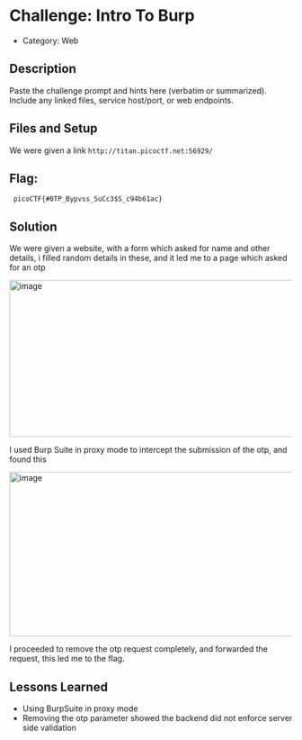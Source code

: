 # Challenge: Intro To Burp
- Category: Web

## Description
Paste the challenge prompt and hints here (verbatim or summarized).  
Include any linked files, service host/port, or web endpoints.  

## Files and Setup
We were given a link `http://titan.picoctf.net:56929/`

## Flag: 
` picoCTF{#0TP_Bypvss_SuCc3$S_c94b61ac}`

## Solution
We were given a website, with a form which asked for name and other details, i filled random details in these, and it led me to a page which asked for an otp

<img width="735" height="279" alt="image" src="https://github.com/user-attachments/assets/dddd9034-ebb0-4f01-8dcf-98386639df70" />

I used Burp Suite in proxy mode to intercept the submission of the otp, and found this 

<img width="652" height="292" alt="image" src="https://github.com/user-attachments/assets/04ba495b-d96a-463b-a44b-85778d99de22" />

I proceeded to remove the otp request completely, and forwarded the request, this led me to the flag.


## Lessons Learned
- Using BurpSuite in proxy mode 
- Removing the otp parameter showed the backend did not enforce server side validation


